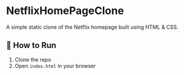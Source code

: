 # NetflixHomePageClone
A simple static clone of the Netflix homepage built using HTML & CSS.



## 🚀 How to Run
1. Clone the repo
2. Open `index.html` in your browser
